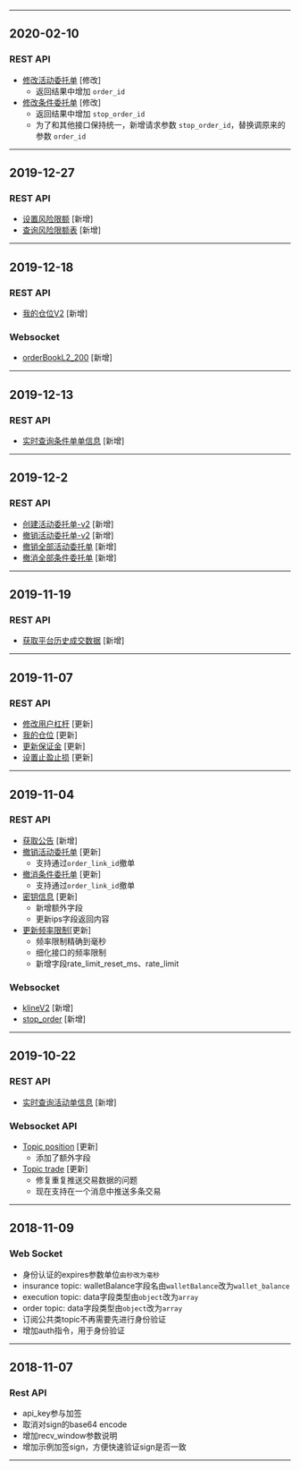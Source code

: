 <hr>

## 2020-02-10

### REST API
- [修改活动委托单](./rest_api.md#apiorderreplacepost) [修改]
    - 返回结果中增加 `order_id`
- [修改条件委托单](./rest_api.md#open-apistop-orderreplacepost) [修改]
    - 返回结果中增加 `stop_order_id`
    - 为了和其他接口保持统一，新增请求参数 `stop_order_id`，替换调原来的参数 `order_id`

<hr>

## 2019-12-27

### REST API
- [设置风险限额](./rest_api.md#wallet-setrisklimit) [新增]
- [查询风险限额表](./rest_api.md#wallet-getrisklimit) [新增]

<hr>

## 2019-12-18

### REST API
- [我的仓位V2](./rest_api.md#positionlistv2get) [新增]
### Websocket
- [orderBookL2_200](./websocket.md#orderBook200_v2) [新增]

<hr>

## 2019-12-13

### REST API
- [实时查询条件单单信息](./rest_api.md#v2-private-stop-order) [新增]

<hr>

## 2019-12-2

### REST API
- [创建活动委托单-v2](./rest_api.md#open-apiordercreatev2post) [新增]
- [撤销活动委托单-v2](./rest_api.md#open-apiordercancelv2post) [新增]
- [撤销全部活动委托单](./rest_api.md#open-apiordercancelallpost) [新增]
- [撤消全部条件委托单](./rest_api.md#open-apistop-ordercancelallpost)  [新增]

<hr>

## 2019-11-19

### REST API
- [获取平台历史成交数据](./rest_api.md#trading-records) [新增]

<hr>

## 2019-11-07

### REST API
- [修改用户杠杆](./rest_api.md#userleveragesavepost) [更新]
- [我的仓位](./rest_api.md#positionlistget) [更新]
- [更新保证金](./rest_api.md#positionchange-position-marginpost) [更新]
- [设置止盈止损](./rest_api.md#position-settradingstoppost) [更新]

<hr>

## 2019-11-04

### REST API
- [获取公告](./rest_api.md#open-apiannouncement) [新增]
- [撤销活动委托单](./rest_api.md#open-apiordercancelpost) [更新]
    - 支持通过`order_link_id`撤单
- [撤消条件委托单](./rest_api.md#open-apiordercancelpost) [更新]
    - 支持通过`order_link_id`撤单
- [密钥信息](./rest_api.md#open-apikeyget) [更新]
    - 新增额外字段
    - 更新ips字段返回内容
- [更新频率限制](./rest_api_sign.md#rest-rate-limit)[更新]
	- 频率限制精确到毫秒
	- 细化接口的频率限制
	- 新增字段rate_limit_reset_ms、rate_limit
### Websocket
- [klineV2](./websocket.md#kline_v2) [新增]
- [stop_order](websocket.md#stop-order) [新增]

<hr>

## 2019-10-22

### REST API
- [实时查询活动单信息](./rest_api.md#v2-private-order) [新增]

### Websocket API
- [Topic position](./websocket.md#position) [更新]
	- 添加了额外字段
- [Topic trade](./websocket.md#trade) [更新]
	- 修复重复推送交易数据的问题
	- 现在支持在一个消息中推送多条交易
	
<hr>

## 2018-11-09

### Web Socket
- 身份认证的expires参数单位`由秒改为毫秒`
- insurance topic: walletBalance字段名由`walletBalance`改为`wallet_balance`
- execution topic: data字段类型由`object`改为`array`
- order topic: data字段类型由`object`改为`array`
- 订阅公共类topic不再需要先进行身份验证
- 增加auth指令，用于身份验证

<hr>

## 2018-11-07

### Rest API

- api_key参与加签
- 取消对sign的base64 encode
- 增加recv_window参数说明
- 增加示例加签sign，方便快速验证sign是否一致

<hr>
